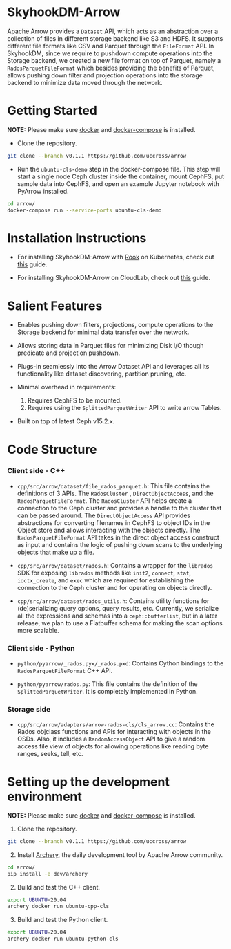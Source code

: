 <!---
  Licensed to the Apache Software Foundation (ASF) under one
  or more contributor license agreements.  See the NOTICE file
  distributed with this work for additional information
  regarding copyright ownership.  The ASF licenses this file
  to you under the Apache License, Version 2.0 (the
  "License"); you may not use this file except in compliance
  with the License.  You may obtain a copy of the License at

    http://www.apache.org/licenses/LICENSE-2.0

  Unless required by applicable law or agreed to in writing,
  software distributed under the License is distributed on an
  "AS IS" BASIS, WITHOUT WARRANTIES OR CONDITIONS OF ANY
  KIND, either express or implied.  See the License for the
  specific language governing permissions and limitations
  under the License.
-->

# SkyhookDM-Arrow

Apache Arrow provides a `Dataset` API, which acts as an abstraction over a collection of files in different storage backend like S3 and HDFS. It supports different file formats like CSV and Parquet through the `FileFormat` API. In SkyhookDM, since we require to pushdown
compute operations into the Storage backend, we created a new file format on top of Parquet, namely a `RadosParquetFileFormat` which besides providing the benefits of Parquet, allows pushing down filter and projection operations into the storage backend to minimize data moved through the network.

# Getting Started

**NOTE:** Please make sure [docker](https://docs.docker.com/engine/install/ubuntu/) and [docker-compose](https://docs.docker.com/compose/install/) is installed.

* Clone the repository.
```bash
git clone --branch v0.1.1 https://github.com/uccross/arrow
```

* Run the `ubuntu-cls-demo` step in the docker-compose file. This step will start a single node Ceph cluster inside the container, mount CephFS, put sample data into CephFS, and open an example Jupyter notebook with PyArrow installed.
```bash
cd arrow/
docker-compose run --service-ports ubuntu-cls-demo
```

# Installation Instructions

* For installing SkyhookDM-Arrow with [Rook](https://rook.io) on Kubernetes, check out [this](https://github.com/uccross/skyhookdm-arrow-docker/blob/master/README.md#deploying-skyhookdm-arrow-on-a-rook-cluster) guide.

* For installing SkyhookDM-Arrow on CloudLab, check out [this](https://github.com/uccross/skyhookdm-workflows/tree/master/cloudlab#deploy-ceph-skyhookdm-on-cloudlab) guide.

# Salient Features

* Enables pushing down filters, projections, compute operations to the Storage backend for minimal data transfer over the network.

* Allows storing data in Parquet files for minimizing Disk I/O though predicate and projection pushdown.

* Plugs-in seamlessly into the Arrow Dataset API and leverages all its functionality like dataset discovering,  partition pruning, etc.

* Minimal overhead in requirements:
  1) Requires CephFS to be mounted.
  2) Requires using the `SplittedParquetWriter` API to write arrow Tables.

* Built on top of latest Ceph v15.2.x.

# Code Structure

### Client side - C++

* `cpp/src/arrow/dataset/file_rados_parquet.h`: This file contains the definitions of 3 APIs. The `RadosCluster` , `DirectObjectAccess`, and the `RadosParquetFileFormat`. The `RadosCluster` API helps create a connection to the Ceph cluster and provides a handle to the cluster that can be passed around. The `DirectObjectAccess` API provides abstractions for converting filenames in CephFS to object IDs in the Object store and allows interacting with the objects directly. The `RadosParquetFileFormat` API takes in the direct object access construct as input and contains the logic of pushing down scans to the underlying objects that make up a file.

* `cpp/src/arrow/dataset/rados.h`: Contains a wrapper for the `librados` SDK for exposing `librados` methods like `init2`, `connect`, `stat`, `ioctx_create`, and `exec` which are required for establishing the connection to the Ceph cluster and for operating on objects directly.

* `cpp/src/arrow/dataset/rados_utils.h`: Contains utility functions for (de)serializing query options, query results, etc. Currently, we serialize all the expressions and schemas into a `ceph::bufferlist`, but in a later release, we plan to use a Flatbuffer schema for making the scan options more scalable.

### Client side - Python

* `python/pyarrow/_rados.pyx/_rados.pxd`: Contains Cython bindings to the `RadosParquetFileFormat` C++ API.

* `python/pyarrow/rados.py`: This file contains the definition of the `SplittedParquetWriter`. It is completely implemented in Python.

### Storage side

* `cpp/src/arrow/adapters/arrow-rados-cls/cls_arrow.cc`: Contains the Rados objclass functions and APIs for interacting with objects in the OSDs. Also, it includes a `RandomAccessObject` API to give a random access file view of objects for allowing operations like reading byte ranges, seeks, tell, etc.

# Setting up the development environment

**NOTE:** Please make sure [docker](https://docs.docker.com/engine/install/ubuntu/) and [docker-compose](https://docs.docker.com/compose/install/) is installed.

1. Clone the repository.
```bash
git clone --branch v0.1.1 https://github.com/uccross/arrow
```

2. Install [Archery](https://arrow.apache.org/docs/developers/archery.html#), the daily development tool by Apache Arrow community.
```bash
cd arrow/
pip install -e dev/archery
```

2. Build and test the C++ client.
```bash
export UBUNTU=20.04
archery docker run ubuntu-cpp-cls
```

3. Build and test the Python client.
```bash
export UBUNTU=20.04
archery docker run ubuntu-python-cls
```
